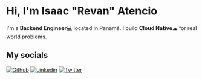 # Hi, I'm Isaac "Revan" Atencio

I'm a **Backend Engineer**💻 located in Panamá. I build **Cloud Native**☁
for real world problems.

## My socials

[![Github](https://img.shields.io/badge/-isaacRevan24-black?style=flat&labelColor=black&logo=github&logoColor=white)](https://github.com/isaacRevan24)
[![Linkedin](https://img.shields.io/badge/-Severiano_Atencio-blue?style=flat&logo=Linkedin&logoColor=white)](https://www.linkedin.com/in/severiano-isaac-atencio/)
[![Twitter](https://img.shields.io/badge/-@isaacRevan24-lightblue?style=flat&labelColor=lightblue&logo=twitter&logoColor=white)](https://www.instagram.com/joykishan_sharma)
